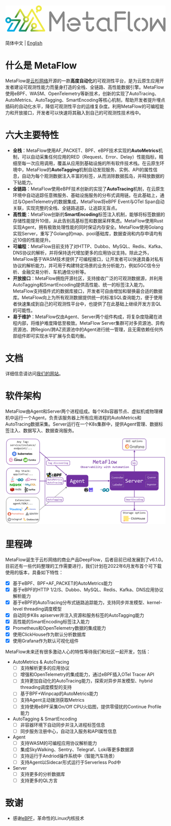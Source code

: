 ![MetaFlow](./docs/metaflow-logo.svg)
=====================================

简体中文 | [English](./README.md)

# 什么是 MetaFlow

MetaFlow是[云杉网络](https://yunshan.net)开源的一款**高度自动化**的可观测性平台，是为云原生应用开发者建设可观测性能力而量身打造的全栈、全链路、高性能数据引擎。MetaFlow使用eBPF、WASM、OpenTelemetry等新技术，创新的实现了AutoTracing、AutoMetrics、AutoTagging、SmartEncoding等核心机制，帮助开发者提升埋点插码的自动化水平，降低可观测性平台的运维复杂度。利用MetaFlow的可编程能力和开放接口，开发者可以快速将其融入到自己的可观测性技术栈中。

# 六大主要特性

- **全栈**：MetaFlow使用AF\_PACKET、BPF、eBPF技术实现的**AutoMetrics**机制，可以自动采集任何应用的RED（Request、Error、Delay）性能指标，精细至每一次应用调用，覆盖从应用到基础设施的所有软件技术栈。在云原生环境中，MetaFlow的**AutoTagging**机制自动发现服务、实例、API的属性信息，自动为每个观测数据注入丰富的标签，从而消除数据孤岛，并释放数据的下钻能力。
- **全链路**：MetaFlow使用eBPF技术创新的实现了**AutoTracing**机制，在云原生环境中自动追踪任意微服务、基础设施服务的分布式调用链。在此基础上，通过与OpenTelemetry的数据集成，MetaFlow将eBPF Event与OTel Span自动关联，实现完整的全栈、全链路追踪，让追踪无盲点。
- **高性能**：MetaFlow创新的**SmartEncoding**标签注入机制，能够将标签数据的存储性能提升10倍，从此告别高基标签和数据采样焦虑。MetaFlow使用Rust实现Agent，拥有极致处理性能的同时保证内存安全。MetaFlow使用Golang实现Server，重写了Golang的map、pool基础库，数据查询和内存申请均有近10倍的性能提升。
- **可编程**：MetaFlow目前支持了对HTTP、Dubbo、MySQL、Redis、Kafka、DNS协议的解析，并将保持迭代增加更多的应用协议支持。除此之外，MetaFlow基于WASM技术提供了可编程接口，让开发者可以快速具备对私有协议的解析能力，并可用于构建特定场景的业务分析能力，例如5GC信令分析、金融交易分析、车机通信分析等。
- **开放接口**：MetaFlow拥抱开源社区，支持接收广泛的可观测数据源，并利用AutoTagging和SmartEncoding提供高性能、统一的标签注入能力。MetaFlow支持插件式的数据库接口，开发者可自由增加和替换最合适的数据库。MetaFlow向上为所有观测数据提供统一的标准SQL查询能力，便于使用者快速集成到自己的可观测性平台中，也提供了在此基础上继续开发方言QL的可能性。
- **易于维护**：MetaFlow仅由Agent、Server两个组件构成，将复杂度隐藏在进程内部，将维护难度降低至极致。MetaFlow Server集群可对多资源池、异构资源池、跨Region/跨AZ资源池中的Agent进行统一管理，且无需依赖任何外部组件即可实现水平扩展与负载均衡。

# 文档

详细信息请访问[我们的网站](https://deepflow.yunshan.net/metaflow-docs/zh/)。

# 软件架构

MetaFlow由Agent和Server两个进程组成。每个K8s容器节点、虚拟机或物理裸机中运行一个Agent，负责该服务器上所有应用进程的AutoMetrics和AutoTracing数据采集。Server运行在一个K8s集群中，提供Agent管理、数据标签注入、数据写入、数据查询服务。

![MetaFlow软件架构](./docs/metaflow-architecture.png)

# 里程碑

MetaFlow诞生于云杉网络的商业产品DeepFlow，后者目前已经发展到了v6.1.0。目前还有一些代码整理的工作需要进行，我们计划在2022年6月发布首个可下载使用的版本，具备如下特性：
- [x] 基于eBPF、BPF+AF\_PACKET的AutoMetrics能力
- [x] 基于eBPF的HTTP 1/2/S、Dubbo、MySQL、Redis、Kafka、DNS应用协议解析能力
- [x] 基于eBPF的AutoTracing分布式链路追踪能力，支持同步并发模型、kernel-level threading调度模型
- [x] 自动同步K8s apiserver并注入资源和服务标签的AutoTagging能力
- [x] 高性能的SmartEncoding标签注入能力
- [x] Prometheus和OpenTelemetry数据的集成能力
- [x] 使用ClickHouse作为默认分析数据库
- [x] 使用Grafana作为默认可视化组件

MetaFlow未来还有很多激动人心的特性等待我们和社区一起开发，包括：
- AutoMetrics & AutoTracing
  - [ ] 支持解析更多的应用协议
  - [ ] 增强和OpenTelemetry的集成能力，通过eBPF插入OTel Tracer API
  - [ ] 支持更加自动化的AutoTracing能力，探索对异步并发模型、hybrid threading调度模型的支持
  - [ ] 基于BPF+Winpcap的AutoMetrics能力
  - [ ] 支持Agent主动拨测获取Metrics
  - [ ] 支持使用eBPF采集On/Off CPU火焰图，提供零侵扰的Continue Profile能力
- AutoTagging & SmartEncoding
  - [ ] 非容器环境下自动同步并注入进程标签信息
  - [ ] 同步服务注册中心，自动注入服务和API属性信息
- Agent
  - [ ] 支持WASM的可编程应用协议解析能力
  - [ ] 集成SkyWalking、Sentry、Telegraf、Loki等更多数据源
  - [ ] 支持运行于Andriod操作系统中（智能汽车场景）
  - [ ] 支持Agent以Sidecar形式运行于Serverless Pod中
- Server
  - [ ] 支持更多的分析数据库
  - [ ] 支持更多的QL方言

# 致谢

- 感谢[eBPF](https://ebpf.io/)，革命性的Linux内核技术
